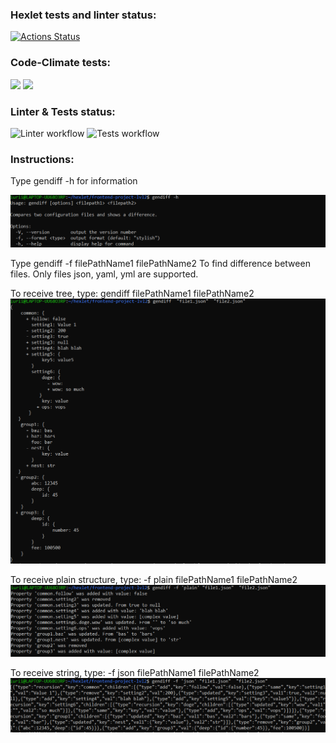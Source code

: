 ### Hexlet tests and linter status:
[![Actions Status](https://github.com/iFoxtrot33/frontend-project-lvl2/workflows/hexlet-check/badge.svg)](https://github.com/iFoxtrot33/frontend-project-lvl2/actions)

### Code-Climate tests:
<a href="https://codeclimate.com/github/iFoxtrot33/frontend-project-lvl2/maintainability"><img src="https://api.codeclimate.com/v1/badges/a9e791f05c3d1d06c227/maintainability" /></a>
<a href="https://codeclimate.com/github/iFoxtrot33/frontend-project-lvl2/test_coverage"><img src="https://api.codeclimate.com/v1/badges/a9e791f05c3d1d06c227/test_coverage" /></a>

### Linter & Tests status:
![Linter workflow](https://github.com/iFoxtrot33/frontend-project-lvl2/actions/workflows/lint.yml/badge.svg)
![Tests workflow](https://github.com/iFoxtrot33/frontend-project-lvl2/actions/workflows/tests.yml/badge.svg)

### Instructions:
Type gendiff -h for information

![help](pictures/1.png?raw=true "help info")

Type gendiff -f filePathName1 filePathName2 
To find difference between files. Only files json, yaml, yml are supported.

To receive tree, type:
gendiff filePathName1 filePathName2 
![Sample](pictures/2.png?raw=true "Sample")

To receive plain structure, type:
-f plain filePathName1 filePathName2 
![Sample](pictures/3.png?raw=true "Sample")

To receive string, type:
-f json filePathName1 filePathName2 
![Sample](pictures/4.png?raw=true "Sample")

